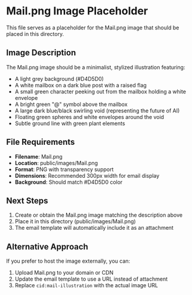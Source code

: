 # Mail.png Image Placeholder

This file serves as a placeholder for the Mail.png image that should be placed in this directory.

## Image Description
The Mail.png image should be a minimalist, stylized illustration featuring:
- A light grey background (#D4D5D0)
- A white mailbox on a dark blue post with a raised flag
- A small green character peeking out from the mailbox holding a white envelope
- A bright green "@" symbol above the mailbox
- A large dark blue/black swirling void (representing the future of AI)
- Floating green spheres and white envelopes around the void
- Subtle ground line with green plant elements

## File Requirements
- **Filename**: Mail.png
- **Location**: public/images/Mail.png
- **Format**: PNG with transparency support
- **Dimensions**: Recommended 300px width for email display
- **Background**: Should match #D4D5D0 color

## Next Steps
1. Create or obtain the Mail.png image matching the description above
2. Place it in this directory (public/images/Mail.png)
3. The email template will automatically include it as an attachment

## Alternative Approach
If you prefer to host the image externally, you can:
1. Upload Mail.png to your domain or CDN
2. Update the email template to use a URL instead of attachment
3. Replace `cid:mail-illustration` with the actual image URL

